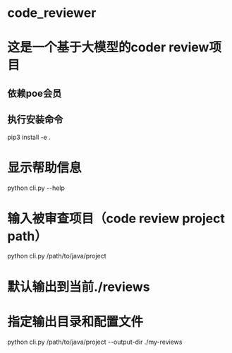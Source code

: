 # code_reviewer

# 这是一个基于大模型的coder review项目
## 依赖poe会员


## 执行安装命令
pip3 install -e .


# 显示帮助信息
python cli.py --help

# 输入被审查项目（code review project path）
python cli.py /path/to/java/project

# 默认输出到当前./reviews

# 指定输出目录和配置文件
python cli.py /path/to/java/project --output-dir ./my-reviews